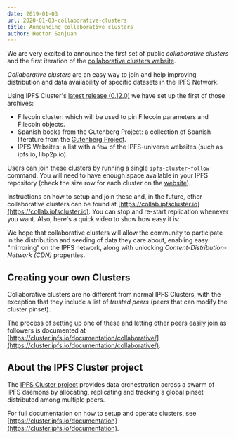 ```yaml
---
date: 2019-01-03
url: 2020-01-03-collaborative-clusters
title: Announcing collaborative clusters
author: Hector Sanjuan
---
```


We are very excited to announce the first set of public *collaborative
clusters* and the first iteration of the
[collaborative clusters website](https://collab.ipfscluster.io).

*Collaborative clusters* are an easy way to join and help improving distribution
and data availability of specific datasets in the IPFS Network.

Using IPFS Cluster's
[latest release (0.12.0)](https://cluster.ipfs.io/news/0.12.0_release/) we
have set up the first of those archives:

* Filecoin cluster: which will be used to pin Filecoin parameters and
  Filecoin objects.
* Spanish books from the Gutenberg Project: a collection of Spanish literature
  from the [Gutenberg Project](http://www.gutenberg.org/).
* IPFS Websites: a list with a few of the IPFS-universe websites (such as ipfs.io, libp2p.io).

Users can join these clusters by running a single `ipfs-cluster-follow`
command. You will need to have enough space available in your IPFS repository
(check the size row for each cluster on the
[website](https://collab.ipfscluster.io)).

Instructions on how to setup and join these and, in the future, other
collaborative clusters can be found at
[https://collab.ipfscluster.io](https://collab.ipfscluster.io). You can stop
and re-start replication whenever you want. Also, here's a quick video to show
how easy it is:

<script id="asciicast-yV2Bk4nlrPAQ6MQ4w6z3ea0uZ" src="https://asciinema.org/a/yV2Bk4nlrPAQ6MQ4w6z3ea0uZ.js" async></script>

We hope that collaborative clusters will allow the community to participate in
the distribution and seeding of data they care about, enabling easy "mirroring"
on the IPFS network, along with unlocking *Content-Distribution-Network (CDN)*
properties.

## Creating your own Clusters

Collaborative clusters are no different from normal IPFS Clusters, with the exception that
they include a list of *trusted peers* (peers that can modify the cluster pinset).

The process of setting up one of these and letting other peers easily join as
followers is documented at
[https://cluster.ipfs.io/documentation/collaborative/](https://cluster.ipfs.io/documentation/collaborative/).

## About the IPFS Cluster project

The [IPFS Cluster project](https://cluster.ipfs.io) provides data
orchestration across a swarm of IPFS daemons by allocating, replicating and
tracking a global pinset distributed among multiple peers.

For full documentation on how to setup and operate clusters, see
[https://cluster.ipfs.io/documentation](https://cluster.ipfs.io/documentation).

